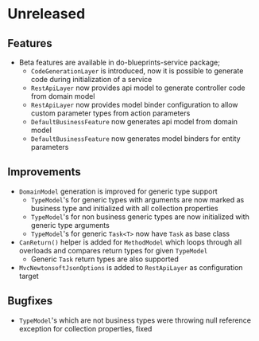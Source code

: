 # Unreleased

## Features

- Beta features are available in do-blueprints-service package;
  - `CodeGenerationLayer` is introduced, now it is possible to generate code
    during initialization of a service
  - `RestApiLayer` now provides api model to generate controller code from
    domain model
  - `RestApiLayer` now provides model binder configuration to allow custom
    parameter types from action parameters
  - `DefaultBusinessFeature` now generates api model from domain model
  - `DefaultBusinessFeature` now generates model binders for entity parameters

## Improvements

- `DomainModel` generation is improved for generic type support
  - `TypeModel`'s for generic types with arguments are now marked as business
    type and initialized with all collection properties
  - `TypeModel`'s for non business generic types are now initialized with
    generic type arguments
  - `TypeModel`'s for generic `Task<T>` now have `Task` as base class
- `CanReturn()` helper is added for `MethodModel` which loops through all
  overloads and compares return types for given `TypeModel`
    - Generic `Task` return types are also supported
- `MvcNewtonsoftJsonOptions` is added to `RestApiLayer` as configuration target

## Bugfixes

- `TypeModel`'s which are not business types were throwing null reference
  exception for collection properties, fixed
